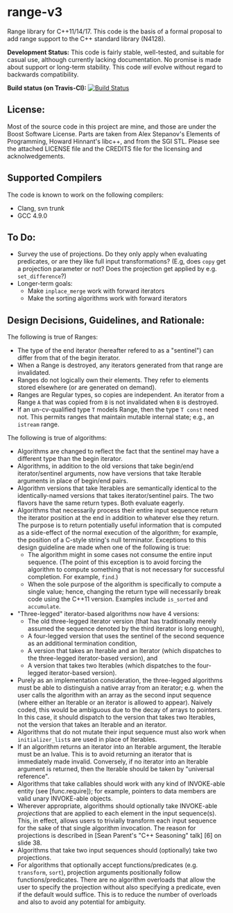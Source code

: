 range-v3
========

Range library for C++11/14/17. This code is the basis of a formal proposal to add range support to the C++ standard library (N4128).

**Development Status:** This code is fairly stable, well-tested, and suitable for casual use, although currently lacking documentation. No promise is made about support or long-term stability. This code *will* evolve without regard to backwards compatibility.

**Build status (on Travis-CI):** [![Build Status](https://travis-ci.org/ericniebler/range-v3.svg?branch=master)](https://travis-ci.org/ericniebler/range-v3)

License:
--------

Most of the source code in this project are mine, and those are under the Boost Software License. Parts are taken from Alex Stepanov's Elements of Programming, Howard Hinnant's libc++, and from the SGI STL. Please see the attached LICENSE file and the CREDITS file for the licensing and acknolwedgements.

Supported Compilers
-------------------

The code is known to work on the following compilers:

- Clang, svn trunk
- GCC 4.9.0

To Do:
------

* Survey the use of projections. Do they only apply when evaluating predicates, or are they
  like full input transformations? (E.g, does `copy` get a projection parameter or not? Does the projection get applied by e.g. `set_difference`?)
* Longer-term goals:
  - Make `inplace_merge` work with forward iterators
  - Make the sorting algorithms work with forward iterators

Design Decisions, Guidelines, and Rationale:
--------------------------------------------

The following is true of Ranges:

- The type of the end iterator (hereafter refered to as a "sentinel") can differ from that of the begin iterator.
- When a Range is destroyed, any iterators generated from that range are invalidated.
- Ranges do not logically own their elements. They refer to elements stored elsewhere (or are generated on demand).
- Ranges are Regular types, so copies are independent. An iterator from a Range `A` that was copied from `B`
  is not invalidated when `B` is destroyed.
- If an un-cv-qualified type `T` models Range, then the type `T const` need not. This permits ranges that maintain
  mutable internal state; e.g., an `istream` range.

The following is true of algorithms:

- Algorithms are changed to reflect the fact that the sentinel may have a different type than the begin iterator.
- Algorithms, in addition to the old versions that take begin/end iterator/sentinel arguments, now have versions
  that take Iterable arguments in place of begin/end pairs.
- Algorithm versions that take Iterables are semantically identical to the identically-named versions that takes
  iterator/sentinel pairs. The two flavors have the same return types. Both evaluate eagerly.
- Algorithms that necessarily process their entire input sequence return the iterator position at the end in
  addition to whatever else they return. The purpose is to return potentially useful information that is computed
  as a side-effect of the normal execution of the algorithm; for example, the position of a C-style string's null
  terminator. Exceptions to this design guideline are made when one of the following is true:
    * The algorithm might in some cases not consume the entire input sequence. (The point of this exception is
      to avoid forcing the algorithm to compute something that is not necessary for successful completion. For
      example, `find`.)
    * When the sole purpose of the algorithm is specifically to compute a single value; hence, changing
      the return type will necessarily break code using the C++11 version. Examples include `is_sorted` and
      `accumulate`.
- "Three-legged" iterator-based algorithms now have 4 versions:
    * The old three-legged iterator version (that has traditionally merely assumed the sequence denoted by the third
      iterator is long enough),
    * A four-legged version that uses the sentinel of the second sequence as an additional termination condition,
    * A version that takes an Iterable and an Iterator (which dispatches to the three-legged iterator-based version),
      and
    * A version that takes two Iterables (which dispatches to the four-legged iterator-based version).
- Purely as an implementation consideration, the three-legged algorithms must be able to distinguish a native array
  from an iterator; e.g. when the user calls the algorithm with an array as the second input sequence (where either
  an Iterable or an iterator is allowed to appear). Naively coded, this would be ambiguous due to the decay of arrays
  to pointers. In this case, it should dispatch to the version that takes two Iterables, not the version that takes
  an Iterable and an iterator.
- Algorithms that do not mutate their input sequence must also work when `initializer_list`s are used in place of
  Iterables.
- If an algorithm returns an iterator into an Iterable argument, the Iterable must be an lvalue. This is to avoid
  returning an iterator that is immediately made invalid. Conversely, if no iterator into an Iterable argument is
  returned, then the Iterable should be taken by "universal reference".
- Algorithms that take callables should work with any kind of INVOKE-able entity (see [func.require]); for example,
  pointers to data members are valid unary INVOKE-able objects.
- Wherever appropriate, algorithms should optionally take INVOKE-able *projections* that are applied to each element
  in the input sequence(s). This, in effect, allows users to trivially transform each input sequence for the sake
  of that single algorithm invocation. The reason for projections is described in
  [Sean Parent's "C++ Seasoning" talk] [6] on slide 38.
- Algorithms that take two input sequences should (optionally) take two projections.
- For algorithms that optionally accept functions/predicates (e.g. `transform`, `sort`), projection arguments
  positionally follow functions/predicates. There are no algorithm overloads that allow the user to specify the
  projection without also specifying a predicate, even if the default would suffice. This is to reduce the
  number of overloads and also to avoid any potential for ambiguity.
